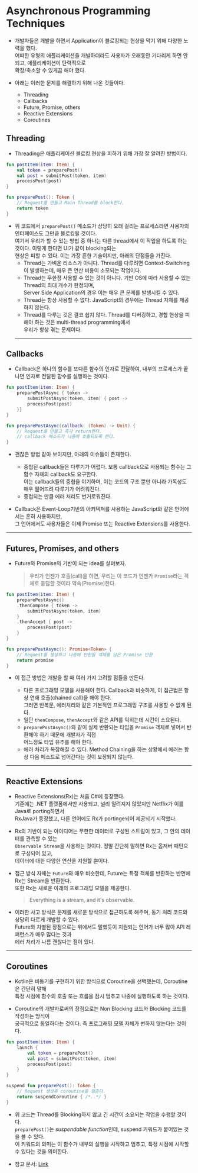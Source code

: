 # Asynchronous Programming Techniques

- 개발자들은 개발을 하면서 Application이 블로킹되는 현상을 막기 위해 다양한 노력을 했다.  
  어떠한 유형의 애플리케이션을 개발하더라도 사용자가 오래동안 기다리게 하면 안되고, 애플리케이션이 탄력적으로  
  확장/축소할 수 있게끔 해야 했다.

- 아래는 이러한 문제를 해결하기 위해 나온 것들이다.

  - Threading
  - Callbacks
  - Future, Promise, others
  - Reactive Extensions
  - Coroutines

<h2>Threading</h2>

- Threading은 애플리케이션 블로킹 현상을 피하기 위해 가장 잘 알려진 방법이다.

```kt
fun postItem(item: Item) {
    val token = preparePost()
    val post = submitPost(token, item)
    processPost(post)
}

fun preparePost(): Token {
    // Request를 만들고 Main Thread를 block한다.
    return token
}
```

- 위 코드에서 `preparePost()` 메소드가 상당히 오래 걸리는 프로세스라면 사용자의 인터페이스도 그만큼 블로킹될 것이다.  
   여기서 우리가 할 수 있는 방법 중 하나는 다른 thread에서 이 작업을 하도록 하는 것이다. 이렇게 한다면 UI가 같이 blocking되는  
   현상은 피할 수 있다. 이는 가장 흔한 기술이지만, 아래의 단점들을 가진다.
  - Thread는 가벼운 리소스가 아니다. Thread를 다루려면 Context-Switching이 발생하는데, 매우 큰 연산 비용이 소모되는 작업이다.
  - Thread는 무한정 사용할 수 있는 것이 아니다. 기반 OS에 따라 사용할 수 있는 Thread의 최대 개수가 한정되며,  
    Server Side Application의 경우 이는 매우 큰 문제를 발생시킬 수 있다.
  - Thread는 항상 사용할 수 없다. JavaScript의 경우에는 Thread 자체를 제공하지 않는다.
  - Thread를 다루는 것은 결코 쉽지 않다. Thread를 디버깅하고, 경합 현상을 피해야 하는 것은 multi-thread programming에서  
   우리가 항상 겪는 문제이다.
  <hr/>

<h2>Callbacks</h2>

- Callback은 하나의 함수를 또다른 함수의 인자로 전달하여, 내부의 프로세스가 끝나면 인자로 전달된 함수를 실행하는 것이다.

```kt
fun postItem(item: Item) {
    preparePostAsync { token ->
        submitPostAsync(token, item) { post ->
	    processPost(post)
	}}
}

fun preparePostAsync(callback: (Token) -> Unit) {
    // Request를 만들고 즉각 return한다.
    // callback 메소드가 나중에 호출되도록 한다.
}
```

- 괜찮은 방법 같아 보이지만, 아래의 이슈들이 존재한다.

  - 중첩된 callback들은 다루기가 어렵다. 보통 callback으로 사용되는 함수는 그 함수 자체의 callback도 요구한다.  
    이는 callback들의 중첩을 야기하며, 이는 코드의 구조 뿐만 아니라 가독성도 매우 떨어뜨려 다루기가 어려워진다.
  - 중첩되는 만큼 에러 처리도 번거로워진다.

- Callback은 Event-Loop기반의 아키텍쳐를 사용하는 JavaScript와 같은 언어에서는 흔히 사용하지만,  
 그 언어에서도 사용자들은 이제 Promise 또는 Reactive Extensions를 사용한다.
<hr/>

<h2>Futures, Promises, and others</h2>

- Future와 Promise의 기반이 되는 idea를 살펴보자.
  > 우리가 언젠가 호출(call)을 하면, 우리는 이 코드가 언젠가 `Promise`라는 객체로 응답할 것이라 약속(Promise)한다.

```kt
fun postItem(item: Item) {
    preparePostAsync()
	.thenCompose { token ->
	    submitPostAsync(token, item)
	}
	.thenAccept { post ->
	    processPost(post)
	}
}

fun preparePostAsync(): Promise<Token> {
    // Request를 생성하고 나중에 반환될 객체를 담은 Promise 반환
    return promise
}
```

- 이 접근 방법은 개발을 할 때 여러 가지 고려할 점들을 만든다.

  - 다른 프로그래밍 모델을 사용해야 한다. Callback과 비슷하게, 이 접근법은 항상 연쇄 호출(chained call)을 해야 한다.  
    그러면 반복문, 에러처리와 같은 기본적인 프로그래밍 구조를 사용할 수 없게 된다.
  - 일단 `thenCompose`, `thenAccept`와 같은 API를 익히는데 시간이 소요된다.
  - `preparePostAsync()`와 같이 실제 반환되는 타입을 `Promise` 객체로 넣어서 반환해야 하기 때문에 개발자가 직접  
    어느정도 타입 유추를 해야 한다.
  - 에러 처리가 복잡해질 수 있다. Method Chaining을 하는 상황에서 에러는 항상 다음 메소드로 넘어간다는 것이 보장되지 않는다.

<hr/>

<h2>Reactive Extensions</h2>

- Reactive Extensions(Rx)는 처음 C#에 등장했다.  
  기존에는 .NET 플랫폼에서만 사용되고, 널리 알려지지 않았지만 Netflix가 이를 Java로 porting하면서  
  RxJava가 등장했고, 다른 언어에도 Rx가 portinge되어 제공되기 시작했다.

- Rx의 기반이 되는 아이디어는 무한한 데이터로 구성된 스트림이 있고, 그 안의 데이터를 관측할 수 있는  
  `Observable Stream`을 사용하는 것이다. 정말 간단히 말하면 Rx는 옵저버 패턴으로 구성되어 있고,  
  데이터에 대한 다양한 연산을 지원할 뿐이다.

- 접근 방식 자체는 `Future`와 매우 비슷한데, Future는 특정 객체를 반환하는 반면에 Rx는 Stream을 반환한다.  
  또한 Rx는 새로운 아래의 프로그래밍 모델을 제공한다.

  > Everything is a stream, and it's observable.

- 이러한 사고 방식은 문제를 새로운 방식으로 접근하도록 해주며, 동기 처리 코드와 상당히 다르게 개발할 수 있다.  
 Future와 차별된 장점으로는 위에서도 말했듯이 지원되는 언어가 너무 많아 API 레퍼런스가 매우 많다는 것과  
 에러 처리가 나름 괜찮다는 점이 있다.
<hr/>

<h2>Coroutines</h2>

- Kotlin은 비동기를 구현하기 위한 방식으로 Coroutine을 선택했는데, Coroutine은 간단히 말해  
  특정 시점에 함수의 호출 또는 흐름을 잠시 멈추고 나중에 실행하도록 하는 것이다.

- Coroutine의 개발자로써의 장점으로는 Non Blocking 코드와 Blocking 코드를 작성하는 방식이  
  궁극적으로 동일하다는 것이다. 즉 프로그래밍 모델 자체가 변하지 않는다는 것이다.

```kt
fun postItem(item: Item) {
    launch {
        val token = preparePost()
        val post = submitPost(token, item)
        processPost(post)
    }
}

suspend fun preparePost(): Token {
    // Request 생성후 coroutine을 멈춘다.
    return suspendCoroutine { /*..*/ }
}
```

- 위 코드는 Thread를 Blocking하지 않고 긴 시간이 소요되는 작업을 수행할 것이다.  
  `preparePost()`는 *suspendable function*인데, suspend 키워드가 붙어있는 것을 볼 수 있다.  
  이 키워드의 의미는 이 함수가 내부의 실행을 시작하고 멈추고, 특정 시점에 시작할 수 있다는 것을 의미한다.

* 참고 문서: <a href="https://kotlinlang.org/docs/async-programming.html">Link</a>

